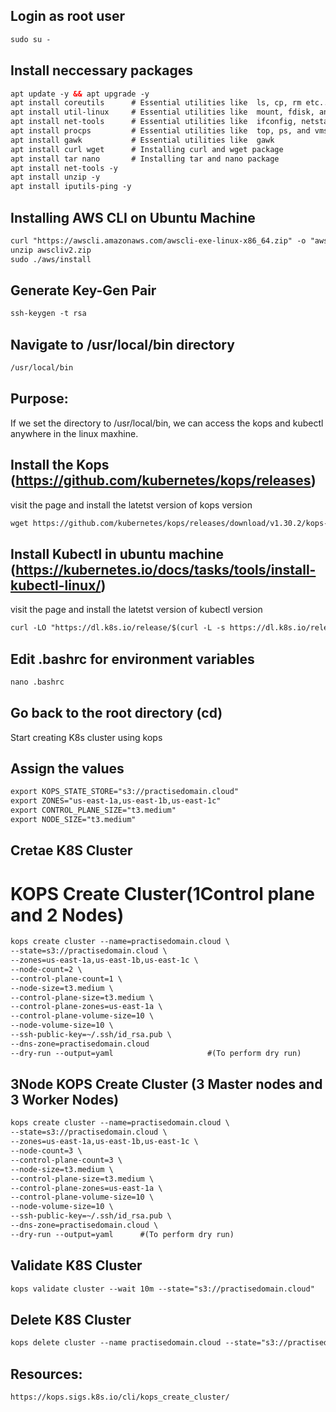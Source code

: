 ## Login as root user
```xml
sudo su -
```

## Install neccessary packages
```xml
apt update -y && apt upgrade -y
apt install coreutils      # Essential utilities like  ls, cp, rm etc..
apt install util-linux     # Essential utilities like  mount, fdisk, and login
apt install net-tools      # Essential utilities like  ifconfig, netstat, route etc..
apt install procps         # Essential utilities like  top, ps, and vmstat, the procps
apt install gawk           # Essential utilities like  gawk
apt install curl wget      # Installing curl and wget package
apt install tar nano       # Installing tar and nano package
apt install net-tools -y
apt install unzip -y
apt install iputils-ping -y
```

## Installing AWS CLI on Ubuntu Machine
```xml
curl "https://awscli.amazonaws.com/awscli-exe-linux-x86_64.zip" -o "awscliv2.zip"
unzip awscliv2.zip
sudo ./aws/install
```

## Generate Key-Gen Pair
```xml
ssh-keygen -t rsa
```

## Navigate to /usr/local/bin directory
```xml
/usr/local/bin
```

## Purpose:
If we set the directory to /usr/local/bin, we can access the kops and kubectl anywhere in the linux maxhine.

## Install the Kops (https://github.com/kubernetes/kops/releases)
visit the page and install the latetst version of kops version
```xml
wget https://github.com/kubernetes/kops/releases/download/v1.30.2/kops-linux-amd64
```

## Install Kubectl in ubuntu machine (https://kubernetes.io/docs/tasks/tools/install-kubectl-linux/)
visit the page and install the latetst version of kubectl version
```xml
curl -LO "https://dl.k8s.io/release/$(curl -L -s https://dl.k8s.io/release/stable.txt)/bin/linux/amd64/kubectl"
```

## Edit .bashrc for environment variables
```xml
nano .bashrc
```

## Go back to the root directory (cd)   
Start creating K8s cluster using kops 

## Assign the values
```xml
export KOPS_STATE_STORE="s3://practisedomain.cloud"
export ZONES="us-east-1a,us-east-1b,us-east-1c"
export CONTROL_PLANE_SIZE="t3.medium"
export NODE_SIZE="t3.medium"
```
## Cretae K8S Cluster
# KOPS Create Cluster(1Control plane and 2 Nodes)
```xml
kops create cluster --name=practisedomain.cloud \
--state=s3://practisedomain.cloud \
--zones=us-east-1a,us-east-1b,us-east-1c \
--node-count=2 \
--control-plane-count=1 \
--node-size=t3.medium \
--control-plane-size=t3.medium \
--control-plane-zones=us-east-1a \
--control-plane-volume-size=10 \
--node-volume-size=10 \
--ssh-public-key=~/.ssh/id_rsa.pub \
--dns-zone=practisedomain.cloud
--dry-run --output=yaml                     #(To perform dry run)
```

## 3Node KOPS Create Cluster (3 Master nodes and 3 Worker Nodes)
```xml
kops create cluster --name=practisedomain.cloud \
--state=s3://practisedomain.cloud \
--zones=us-east-1a,us-east-1b,us-east-1c \
--node-count=3 \
--control-plane-count=3 \
--node-size=t3.medium \
--control-plane-size=t3.medium \
--control-plane-zones=us-east-1a \
--control-plane-volume-size=10 \
--node-volume-size=10 \
--ssh-public-key=~/.ssh/id_rsa.pub \
--dns-zone=practisedomain.cloud \
--dry-run --output=yaml      #(To perform dry run)
```

## Validate K8S Cluster
```xml
kops validate cluster --wait 10m --state="s3://practisedomain.cloud"
```

## Delete K8S Cluster
```xml
kops delete cluster --name practisedomain.cloud --state="s3://practisedomain.cloud"
```

## Resources:
``` xml
https://kops.sigs.k8s.io/cli/kops_create_cluster/
```
